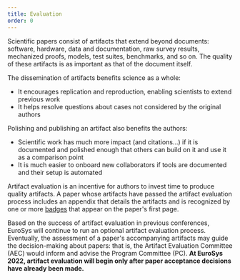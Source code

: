 ```yaml
---
title: Evaluation
order: 0
---
```


Scientific papers consist of artifacts that extend beyond documents:
software, hardware, data and documentation, raw survey results,
mechanized proofs, models, test suites, benchmarks, and so on.
The quality of these artifacts is as important as that of the document itself.

The dissemination of artifacts benefits science as a whole:
- It encourages replication and reproduction, enabling scientists to extend previous work
- It helps resolve questions about cases not considered by the original authors

Polishing and publishing an artifact also benefits the authors:
- Scientific work has much more impact (and citations...) if it is documented and polished enough
  that others can build on it and use it as a comparison point
- It is much easier to onboard new collaborators if tools are documented and their setup is automated

Artifact evaluation is an incentive for authors to invest time to produce quality artifacts.
A paper whose artifacts have passed the artifact evaluation process includes an appendix that details the artifacts
and is recognized by one or more [badges](badges) that appear on the paper's first page.

Based on the success of artifact evaluation in previous conferences,
EuroSys will continue to run an optional artifact evaluation process.
Eventually, the assessment of a paper's accompanying artifacts may guide the
decision-making about papers: that is, the Artifact Evaluation Committee (AEC)
would inform and advise the Program Committee (PC).
**At EuroSys 2022, artifact evaluation will begin only after paper acceptance decisions have already been made.**
